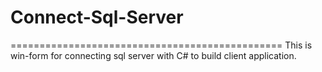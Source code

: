 # Connect-Sql-Server

===============================================
This is win-form for connecting sql server with C# to build client application.
